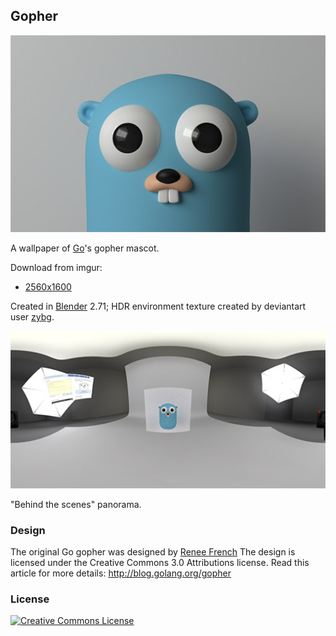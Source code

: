 ## Gopher

![Gopher](https://raw.githubusercontent.com/james4k/gopher/master/preview.jpg)

A wallpaper of [Go](http://golang.org)'s gopher mascot.

Download from imgur:
- [2560x1600](http://i.imgur.com/trsuUkz.jpg)

Created in [Blender](http://blender.org/) 2.71; HDR
environment texture created by deviantart user
[zybg](http://zbyg.deviantart.com/art/HDRi-Pack-2-103458406).

![Panorama](https://raw.githubusercontent.com/james4k/gopher/master/panorama.jpg)

"Behind the scenes" panorama.

### Design

The original Go gopher was designed by [Renee French](http://reneefrench.blogspot.com/)
The design is licensed under the Creative Commons 3.0 Attributions
license. Read this article for more details: http://blog.golang.org/gopher

### License

<a rel="license" href="http://creativecommons.org/licenses/by/4.0/"><img
alt="Creative Commons License" style="border-width:0"
src="https://i.creativecommons.org/l/by/4.0/88x31.png" /></a>
